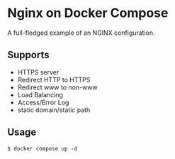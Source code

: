 # Nginx on Docker Compose
A full-fledged example of an NGINX configuration.

## Supports
- HTTPS server
- Redirect HTTP to HTTPS
- Redirect www to non-www
- Load Balancing
- Access/Error Log
- static domain/static path

## Usage
```shell
$ docker compose up -d
```